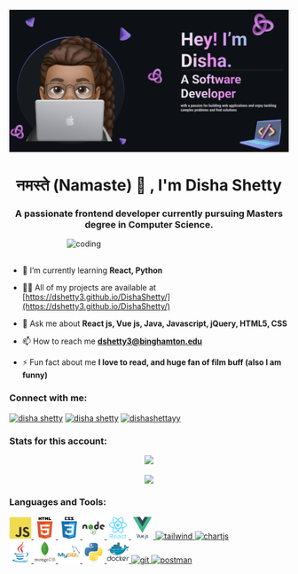 ![logo](https://github.com/dshetty3/dshetty3/blob/main/Github%20Banner.png)
<h1 align="center">नमस्ते (Namaste) 🙏 , I'm Disha Shetty</h1>
<h3 align="center">A passionate frontend developer currently pursuing Masters degree in Computer Science.</h3>

<img align="right" alt="coding" width="400" src="https://cdn.dribbble.com/users/4055494/screenshots/15215756/media/d2b66c4ca0192aa26d103448b3d1518b.gif">
<br><br> 

- 🌱 I’m currently learning **React, Python**

- 👨‍💻 All of my projects are available at [https://dshetty3.github.io/DishaShetty/](https://dshetty3.github.io/DishaShetty/)

- 💬 Ask me about **React js, Vue js, Java, Javascript, jQuery, HTML5, CSS**

- 📫 How to reach me **dshetty3@binghamton.edu**

- ⚡ Fun fact about me **I love to read, and huge fan of film buff (also I am funny)**

<h3 align="left">Connect with me:</h3>
<p align="left">
<a href="https://linkedin.com/in/dishashettyy" target="blank"><img align="center" src="https://raw.githubusercontent.com/rahuldkjain/github-profile-readme-generator/master/src/images/icons/Social/linked-in-alt.svg" alt="disha shetty" height="30" width="40" /></a>
<a href="https://fb.com/disha shetty" target="blank"><img align="center" src="https://raw.githubusercontent.com/rahuldkjain/github-profile-readme-generator/master/src/images/icons/Social/facebook.svg" alt="disha shetty" height="30" width="40" /></a>
<a href="https://instagram.com/dishashettayy" target="blank"><img align="center" src="https://raw.githubusercontent.com/rahuldkjain/github-profile-readme-generator/master/src/images/icons/Social/instagram.svg" alt="dishashettayy" height="30" width="40" /></a>
</p>

### Stats for this account: 
<p align="center">
<a href="https://github.com/dshetty3/github-readme-stats">
  <img src="https://github-readme-stats.vercel.app/api?username=dshetty3&show_icons=true&theme=radical" />
</a>
</p>

<p align="center">
<a href="https://github.com/dshetty3/convoychat">
  <img align="center" src="https://github-readme-stats.vercel.app/api/top-langs/?username=dshetty3&theme=radical&hide=blade&card_width=445&layout=compact" />
</a>
</p>


<h3 align="left">Languages and Tools:</h3>

<p align="left">
     <a href="https://developer.mozilla.org/en-US/docs/Web/JavaScript" target="_blank" rel="noreferrer">
      <img src="https://raw.githubusercontent.com/devicons/devicon/master/icons/javascript/javascript-original.svg" alt="javascript" width="40" height="40" />
    </a>
    <a href="https://www.w3.org/html/" target="_blank" rel="noreferrer"> 
      <img src="https://raw.githubusercontent.com/devicons/devicon/master/icons/html5/html5-original-wordmark.svg"   alt="html5" width="40" height="40" /> 
    </a>
    <a href="https://www.w3schools.com/css/" target="_blank" rel="noreferrer"> 
      <img src="https://raw.githubusercontent.com/devicons/devicon/master/icons/css3/css3-original-wordmark.svg" alt="css3" width="40" height="40" /> 
    </a>
     <a href="https://nodejs.org" target="_blank" rel="noreferrer"> 
       <img src="https://raw.githubusercontent.com/devicons/devicon/master/icons/nodejs/nodejs-original-wordmark.svg" alt="nodejs" width="40" height="40" /> 
     </a>
     <a href="https://reactjs.org/" target="_blank" rel="noreferrer"> 
       <img src="https://raw.githubusercontent.com/devicons/devicon/master/icons/react/react-original-wordmark.svg"     alt="react" width="40" height="40" /> 
     </a>
      <a href="https://vuejs.org/" target="_blank" rel="noreferrer"> 
        <img src="https://raw.githubusercontent.com/devicons/devicon/master/icons/vuejs/vuejs-original-wordmark.svg" alt="vuejs" width="40" height="40" /> 
      </a>
      <a href="https://tailwindcss.com/" target="_blank" rel="noreferrer"> 
        <img src="https://www.vectorlogo.zone/logos/tailwindcss/tailwindcss-icon.svg" alt="tailwind" width="40" height="40" /> 
      </a>
      <a href="https://www.chartjs.org" target="_blank"> 
        <img src="https://www.chartjs.org/media/logo-title.svg" alt="chartjs" width="40" height="40" /> 
      </a>
<br>
    <a href="https://www.java.com" target="_blank" rel="noreferrer"> 
      <img src="https://raw.githubusercontent.com/devicons/devicon/master/icons/java/java-original.svg" alt="java" width="40" height="40" /> 
    </a>
    <a href="https://www.mongodb.com/" target="_blank" rel="noreferrer"> 
      <img src="https://raw.githubusercontent.com/devicons/devicon/master/icons/mongodb/mongodb-original-wordmark.svg" alt="mongodb" width="40" height="40" /> 
    </a> 
     <a href="https://www.mysql.com/" target="_blank" rel="noreferrer"> <img src="https://raw.githubusercontent.com/devicons/devicon/master/icons/mysql/mysql-original-wordmark.svg" alt="mysql" width="40" height="40" /> </a>
      <a href="https://www.python.org" target="_blank"> 
        <img src="https://raw.githubusercontent.com/devicons/devicon/master/icons/python/python-original.svg" alt="python" width="40" height="40" />
    </a>
      <a href="https://www.docker.com/" target="_blank" rel="noreferrer"> <img src="https://raw.githubusercontent.com/devicons/devicon/master/icons/docker/docker-original-wordmark.svg" alt="docker" width="40" height="40" /> 
    </a>
     <a href="https://github.com/" target="_blank"> 
       <img src="https://www.vectorlogo.zone/logos/github/github-icon.svg" alt="git" width="40" height="40" />
     </a>
    <a href="https://postman.com" target="_blank"> 
      <img src="https://www.vectorlogo.zone/logos/getpostman/getpostman-icon.svg" alt="postman" width="40"height="40" /> 
    </a>
</p>



